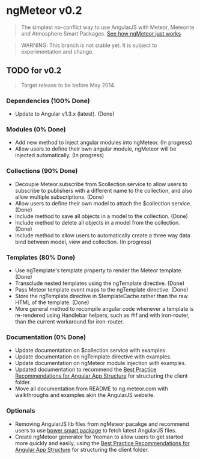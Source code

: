 ngMeteor v0.2
========
> The simplest no-conflict way to use AngularJS with Meteor, Meteorite and Atmosphere Smart Packages.
> [See how ngMeteor just works](http://ng.meteor.com)

> WARNING: This branch is not stable yet. It is subject to experimentation and change.

## TODO for v0.2
> Target release to be before May 2014.

### Dependencies (100% Done)
* Update to Angular v1.3.x (latest). (Done)

### Modules (0% Done)
* Add new method to inject angular modules into ngMeteor. (In progress)
* Allow users to define their own angular module, ngMeteor will be injected automatically. (In progress)

### Collections (90% Done)
* Decouple Meteor.subscribe from $collection service to allow users to subscribe to publishers with a different name to the collection, and also allow multiple subscriptions. (Done)
* Allow users to define their own model to attach the $collection service. (Done)
* Include method to save all objects in a model to the collection. (Done)
* Include method to delete all objects in a model from the collection. (Done)
* Include method to allow users to automatically create a three way data bind between model, view and collection. (In progress)

### Templates (80% Done)
* Use ngTemplate's template property to render the Meteor template. (Done)
* Transclude nested templates using the ngTemplate directive. (Done)
* Pass Meteor template event maps to the ngTemplate directive. (Done)
* Store the ngTemplate directive in $templateCache rather than the raw HTML of the template. (Done)
* More general method to recompile angular code whenever a template is re-rendered using Handlebar helpers, such as #if and with iron-router, than the current workaround for iron-router.

### Documentation (0% Done)
* Update documentation on $collection service with examples.
* Update documentation on ngTemplate directive with examples.
* Update documentation on ngMeteor module injection with examples.
* Updated documentation to recommend the [Best Practice Recommendations for Angular App Structure](https://docs.google.com/document/d/1XXMvReO8-Awi1EZXAXS4PzDzdNvV6pGcuaF4Q9821Es/pub) for structuring the client folder.
* Move all documentation from README to ng.meteor.com with walkthroughs and examples akin the AngularJS website.

### Optionals
* Removing AngularJS lib files from ngMeteor pacakge and recommend users to use [bower smart package](https://github.com/mquandalle/meteor-bower) to fetch latest AngularJS files. 
* Create ngMeteor generator for Yeoman to allow users to get started more quickly and easily, using the [Best Practice Recommendations for Angular App Structure](https://docs.google.com/document/d/1XXMvReO8-Awi1EZXAXS4PzDzdNvV6pGcuaF4Q9821Es/pub) for structuring the client folder.